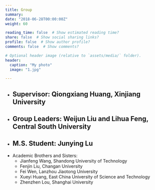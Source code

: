 ```yaml
---
title: Group
summary: 
date: "2018-06-28T00:00:00Z"
weight: 60

reading_time: false  # Show estimated reading time?
share: false  # Show social sharing links?
profile: false  # Show author profile?
comments: false  # Show comments?

# Optional header image (relative to `assets/media/` folder).
header:
  caption: "My photo"
  image: "1.jpg"

---
```

- Supervisor: Qiongxiang Huang, Xinjiang University
  --
- Group Leaders: Weijun Liu and Lihua Feng, Central South University
  -- 
- M.S. Student: Junying Lu
  --
- Academic Brothers and Sisters: 
  - Jianfeng Wang, Shandong University of Technology
  - Fenjin Liu, Changan University
  - Fei Wen, Lanzhou Jiaotong University
  - Xueyi Huang, East China University of Science and Technology
  - Zhenzhen Lou, Shanghai University

